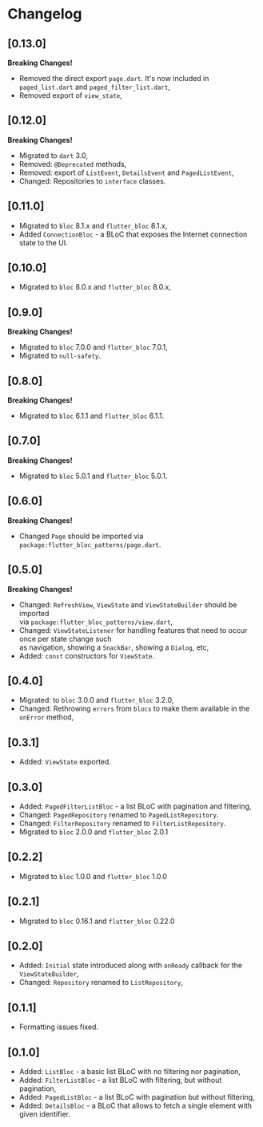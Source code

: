 
# Changelog

## [0.13.0]

**Breaking Changes!**

* Removed the direct export `page.dart`. It's now included in `paged_list.dart` and `paged_filter_list.dart`,
* Removed export of `view_state`,

## [0.12.0]

**Breaking Changes!**

* Migrated to `dart` 3.0,
* Removed: `@Deprecated` methods,
* Removed: export of `ListEvent`, `DetailsEvent` and `PagedListEvent`,
* Changed: Repositories to `interface` classes.

## [0.11.0]

* Migrated to `bloc` 8.1.x and `flutter_bloc` 8.1.x,
* Added `ConnectionBloc` - a BLoC that exposes the Internet connection state to the UI.

## [0.10.0]

* Migrated to `bloc` 8.0.x and `flutter_bloc` 8.0.x,

## [0.9.0]

**Breaking Changes!**

* Migrated to `bloc` 7.0.0 and `flutter_bloc` 7.0.1,
* Migrated to `null-safety`.

## [0.8.0]

**Breaking Changes!**

* Migrated to `bloc` 6.1.1 and `flutter_bloc` 6.1.1.

## [0.7.0]

**Breaking Changes!**

* Migrated to `bloc` 5.0.1 and `flutter_bloc` 5.0.1.

## [0.6.0]

**Breaking Changes!**

* Changed `Page` should be imported via `package:flutter_bloc_patterns/page.dart`.

## [0.5.0]

**Breaking Changes!**

* Changed: `RefreshView`, `ViewState` and `ViewStateBuilder` should be imported  
  via `package:flutter_bloc_patterns/view.dart`,
* Changed: `ViewStateListener` for handling features that need to occur once per state change such  
  as navigation, showing a `SnackBar`, showing a `Dialog`, etc,
* Added: `const` constructors for `ViewState`.

## [0.4.0]

* Migrated: to `bloc` 3.0.0 and `flutter_bloc` 3.2.0,
* Changed: Rethrowing `errors` from `blocs` to make them available in the `onError` method,

## [0.3.1]

* Added: `ViewState` exported.

## [0.3.0]

* Added: `PagedFilterListBloc` - a list BLoC with pagination and filtering,
* Changed: `PagedRepository` renamed to `PagedListRepository`.
* Changed: `FilterRepository` renamed to `FilterListRepository`.
* Migrated to `bloc` 2.0.0 and `flutter_bloc` 2.0.1

## [0.2.2]

* Migrated to `bloc` 1.0.0 and `flutter_bloc` 1.0.0

## [0.2.1]

* Migrated to `bloc` 0.16.1 and `flutter_bloc` 0.22.0

## [0.2.0]

* Added: `Initial` state introduced along with `onReady` callback for the `ViewStateBuilder`,
* Changed: `Repository` renamed to `ListRepository`,

## [0.1.1]

* Formatting issues fixed.

## [0.1.0]

* Added: `ListBloc` - a basic list BLoC with no filtering nor pagination,
* Added: `FilterListBloc` - a list BLoC with filtering, but without pagination,
* Added: `PagedListBloc` - a list BLoC with pagination but without filtering,
* Added: `DetailsBloc` - a BLoC that allows to fetch a single element with given identifier.